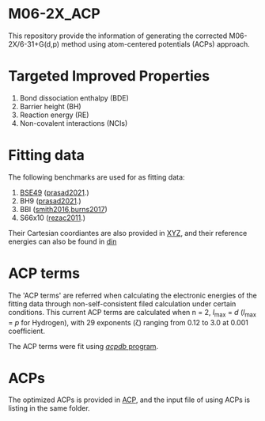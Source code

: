 # M06-2X_ACP
This repository provide the information of generating the corrected M06-2X/6-31+G(d,p) method using atom-centered potentials (ACPs) approach. 


# Targeted Improved Properties
1. Bond dissociation enthalpy (BDE)
2. Barrier height (BH)
3. Reaction energy (RE)
4. Non-covalent interactions (NCIs)


# Fitting data
The following benchmarks are used for as fitting data:
1. [BSE49](https://github.com/aoterodelaroza/bse49) ([prasad2021](https://www.nature.com/articles/s41597-021-01088-2.pdf).)
2. BH9 ([prasad2021](https://testpubschina.acs.org/doi/10.1021/acs.jctc.1c00694).)
3. BBI ([smith2016](https://pubs.acs.org/doi/10.1021/acs.jpclett.6b00780),[burns2017](https://pubs.aip.org/aip/jcp/article/147/16/161727/77022/The-BioFragment-Database-BFDb-An-open-data))
4. S66x10 ([rezac2011](https://pubs.acs.org/doi/10.1021/ct2002946).)

Their Cartesian coordiantes are also provided in [XYZ](https://github.com/Zhehan-Jia/M06-2X_ACP/tree/main/XYZ), and their reference energies can also be found in [din](https://github.com/Zhehan-Jia/M06-2X_ACP/tree/main/din)

# ACP terms
The 'ACP terms' are referred when calculating the electronic energies of the fitting data through non-self-consistent filed calculation under certain conditions. This current ACP terms are calculated when n = 2, *l*<sub>max</sub> = *d* (*l*<sub>max</sub> = *p* for Hydrogen), with 29 exponents (ζ) ranging from 0.12 to 3.0 at 0.001 coefficient. 

The ACP terms were fit using [*acpdb* program](https://github.com/aoterodelaroza/acpdb).

# ACPs
The optimized ACPs is provided in [ACP](https://github.com/Zhehan-Jia/M06-2X_ACP/tree/main/ACP), and the input file of using ACPs is listing in the same folder.
